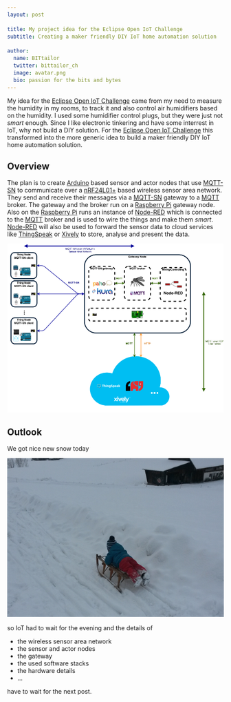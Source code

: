 ```yaml
---
layout: post

title: My project idea for the Eclipse Open IoT Challenge
subtitle: Creating a maker friendly DIY IoT home automation solution

author:
  name: BITtailor
  twitter: bittailor_ch
  image: avatar.png
  bio: passion for the bits and bytes
---
```


[OpenIoT]: http://iot.eclipse.org/open-iot-challenge/
[MQTT]: http://mqtt.org
[MQTT-SN]: http://mqtt.org/new/wp-content/uploads/2009/06/MQTT-SN_spec_v1.2.pdf
[nRF24]: https://www.nordicsemi.com/eng/Products/2.4GHz-RF/nRF24L01P
[Arduino]: http://arduino.cc/
[RPi]: http://www.raspberrypi.org/
[Node-RED]: http://nodered.org/
[ThingSpeak]: https://thingspeak.com
[Xively]: https://xively.com/

My idea for the [Eclipse Open IoT Challenge][OpenIoT] came from my need to measure the humidity in my rooms, to track it and also control air humidifiers based on the humidity. I used some humidifier control plugs, but they were just not *smart* enough. Since I like  electronic tinkering and have some interrest in IoT, why not build a DIY solution. For the [Eclipse Open IoT Challenge][OpenIoT] this transformed into the more generic idea to build a maker friendly DIY IoT home automation solution.

<!-- more -->


## Overview

The plan is to create [Arduino][Arduino] based sensor and actor nodes that use [MQTT-SN][MQTT-SN] to communicate over a [nRF24L01+][nRF24] based wireless sensor area network. They send and receive their messages via a [MQTT-SN][MQTT-SN] gateway to a [MQTT] broker. The gateway and the broker run on a [Raspberry Pi][RPi] gateway node. Also on the [Raspberry Pi][RPi] runs an instance of [Node-RED][Node-RED] which is connected to the [MQTT] broker and is used to wire the things and make them *smart*. [Node-RED][Node-RED] will also be used to forward the sensor data to cloud services like [ThingSpeak][ThingSpeak] or [Xively][Xively] to store, analyse and present the data.

![Overview](/images/project-overview.png)

## Outlook

We got nice new snow today

![SnowToday](/images/snow-today.jpg)

so IoT had to wait for the evening and the details of

 + the wireless sensor area network
 + the sensor and actor nodes
 + the gateway
 + the used software stacks
 + the hardware details
 + ...

have to wait for the next post.

